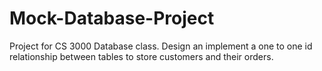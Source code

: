 # Mock-Database-Project
Project for CS 3000 Database class. Design an implement a one to one id relationship between tables to store customers and their orders.
